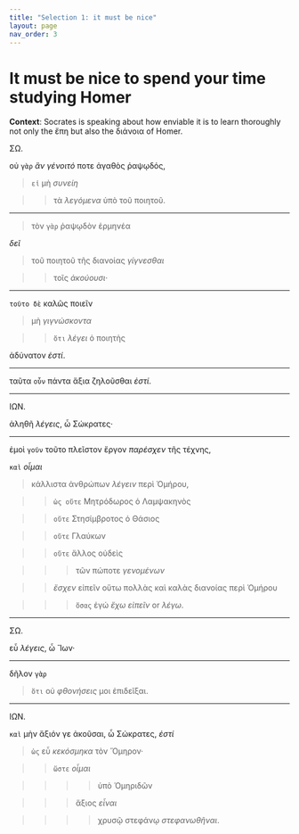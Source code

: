 ```yaml
---
title: "Selection 1: it must be nice"
layout: page
nav_order: 3
---
```



<link rel="stylesheet" type="text/css" href="../css/syntaxhl.css" />




# It must be nice to spend your time studying Homer

<div class="intro"><p><b>Context</b>:
Socrates is speaking about how enviable it is to learn thoroughly not only the ἔπη but also the διάνοια of Homer.
</p></div>

<span class="speaker">ΣΩ</span>.

οὐ `γὰρ` *ἂν γένοιτό* ποτε ἀγαθὸς ῥαψῳδός, 

> `εἰ` μὴ *συνείη* 

>> τὰ *λεγόμενα* ὑπὸ τοῦ ποιητοῦ. 

---

> τὸν `γὰρ` ῥαψῳδὸν ἑρμηνέα 

*δεῖ*

> τοῦ ποιητοῦ τῆς διανοίας *γίγνεσθαι* 

>> τοῖς *ἀκούουσι*· 

---

`τοῦτο δὲ` καλῶς ποιεῖν 

> μὴ *γιγνώσκοντα*

>> `ὅτι` *λέγει* ὁ ποιητὴς 

ἀδύνατον *<span class="suppl">ἐστί</span>*. 

---

ταῦτα `οὖν` πάντα ἄξια ζηλοῦσθαι *<span class="suppl">ἐστί</span>*.


---

<span class="speaker">ΙΩΝ</span>. 


ἀληθῆ *λέγεις*, ὦ Σώκρατες· 

---

ἐμοὶ `γοῦν` τοῦτο πλεῖστον ἔργον *παρέσχεν* τῆς τέχνης, 

`καὶ` *οἶμαι*

> κάλλιστα ἀνθρώπων *λέγειν* περὶ Ὁμήρου, 

>> `ὡς οὔτε` Μητρόδωρος ὁ Λαμψακηνὸς 

>> `οὔτε` Στησίμβροτος ὁ Θάσιος 

>> `οὔτε` Γλαύκων

>> `οὔτε` ἄλλος οὐδεὶς 

>>> τῶν πώποτε *γενομένων* 

>> *ἔσχεν* εἰπεῖν οὕτω πολλὰς καὶ καλὰς διανοίας περὶ Ὁμήρου 

>>> `ὅσας` ἐγώ *<span class="suppl">ἔχω εἰπεῖν</span>* or *<span class="suppl">λέγω</span>*.

---



<span class="speaker">ΣΩ</span>.

 εὖ *λέγεις*, ὦ Ἴων· 
 
 ---
 
 δῆλον `γὰρ` 
 
 > `ὅτι` οὐ *φθονήσεις* μοι ἐπιδεῖξαι.


---


<span class="speaker">ΙΩΝ</span>. 

 `καὶ` μὴν ἄξιόν γε ἀκοῦσαι, ὦ Σώκρατες, *<span class="suppl">ἐστί</span>*
 
 > `ὡς` εὖ *κεκόσμηκα* τὸν Ὅμηρον· 
 
 >> `ὥστε` *οἶμαι*
 
 >>>> ὑπὸ Ὁμηριδῶν 
 
 >>> ἄξιος *εἶναι*
 
 >>>> χρυσῷ στεφάνῳ *στεφανωθῆναι*.

